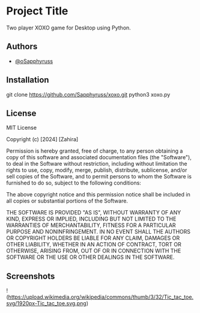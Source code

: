 
# Project Title

Two player XOXO game for Desktop using Python.

## Authors

- [@oSapphyruss](https://www.github.com/Sapphyruss)


## Installation

git clone https://github.com/Sapphyruss/xoxo.git
python3 xoxo.py
    
## License

MIT License

Copyright (c) [2024] [Zahira]

Permission is hereby granted, free of charge, to any person obtaining a copy
of this software and associated documentation files (the "Software"), to deal
in the Software without restriction, including without limitation the rights
to use, copy, modify, merge, publish, distribute, sublicense, and/or sell
copies of the Software, and to permit persons to whom the Software is
furnished to do so, subject to the following conditions:

The above copyright notice and this permission notice shall be included in all
copies or substantial portions of the Software.

THE SOFTWARE IS PROVIDED "AS IS", WITHOUT WARRANTY OF ANY KIND, EXPRESS OR
IMPLIED, INCLUDING BUT NOT LIMITED TO THE WARRANTIES OF MERCHANTABILITY,
FITNESS FOR A PARTICULAR PURPOSE AND NONINFRINGEMENT. IN NO EVENT SHALL THE
AUTHORS OR COPYRIGHT HOLDERS BE LIABLE FOR ANY CLAIM, DAMAGES OR OTHER
LIABILITY, WHETHER IN AN ACTION OF CONTRACT, TORT OR OTHERWISE, ARISING FROM,
OUT OF OR IN CONNECTION WITH THE SOFTWARE OR THE USE OR OTHER DEALINGS IN THE
SOFTWARE.


## Screenshots

!(https://upload.wikimedia.org/wikipedia/commons/thumb/3/32/Tic_tac_toe.svg/1920px-Tic_tac_toe.svg.png)


